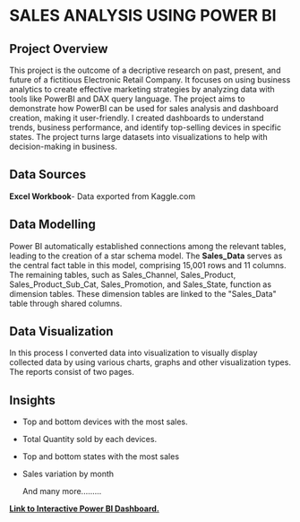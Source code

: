# SALES ANALYSIS USING POWER BI

## Project Overview
  This project is the outcome of a  decriptive research on past, present, and future of a fictitious Electronic Retail Company. It focuses on using business analytics to create effective marketing strategies by analyzing data with tools like PowerBI and  DAX query language. The project aims to demonstrate how PowerBI can be used for sales analysis and dashboard creation, making it user-friendly. I created dashboards to understand trends, business performance, and identify top-selling devices in specific states. The project turns large datasets into visualizations to help with decision-making in business.

## Data Sources
**Excel Workbook**- Data exported from Kaggle.com

## Data Modelling
Power BI automatically established connections among the relevant tables, leading to the creation of a star schema model. The **Sales_Data** serves as the central fact table in this model, comprising 15,001 rows and 11 columns. The remaining tables, such as Sales_Channel, Sales_Product, Sales_Product_Sub_Cat, Sales_Promotion, and Sales_State, function as dimension tables. These dimension tables are linked to the "Sales_Data" table through shared columns.

## Data Visualization
In this process I converted data into visualization to visually display collected data by using various charts, graphs and other visualization types. The reports consist of two pages.


## Insights 
- Top and bottom devices with the most sales.
- Total Quantity sold by each devices.
- Top and bottom states with the most sales
- Sales variation by month
  
   And many more.........


 [**Link to Interactive Power BI Dashboard.**](https://app.powerbi.com/view?r=eyJrIjoiYjllMGFmZGMtMWY2OS00MDhiLWEwOGMtYTY3NDY4NTRiNmUxIiwidCI6IjcxNzQ2YTI1LWY5M2ItNGE0ZS04NTBmLTUwNTczMDkyZDBkMCIsImMiOjh9)




